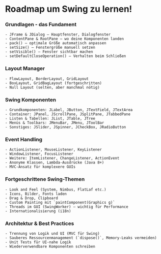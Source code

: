 # Roadmap um Swing zu lernen!
### Grundlagen - das Fundament
```` 
- JFrame & JDialog – Hauptfenster, Dialogfenster  
- ContentPane & RootPane – wo deine Komponenten landen  
- pack() – optimale Größe automatisch anpassen  
- setSize() – Fenstergröße manuell setzen  
- setVisible() – Fenster sichtbar machen  
- setDefaultCloseOperation() – Verhalten beim Schließen  
````
### Layout Manager
````
- FlowLayout, BorderLayout, GridLayout  
- BoxLayout, GridBagLayout (fortgeschritten)  
- Null Layout (selten, aber manchmal nötig)
````
### Swing Komponenten
````
- Grundkomponenten: JLabel, JButton, JTextField, JTextArea  
- Container: JPanel, JScrollPane, JSplitPane, JTabbedPane  
- Listen & Tabellen: JList, JTable, JTree  
- Menüs & Toolbars: JMenuBar, JMenu, JToolBar  
- Sonstiges: JSlider, JSpinner, JCheckBox, JRadioButton  
````
### Event Handling
````
- ActionListener, MouseListener, KeyListener  
- WindowListener, FocusListener  
- Weitere: ItemListener, ChangeListener, ActionEvent  
- Anonyme Klassen, Lambda-Ausdrücke (Java 8+)  
- MVC-Ansatz für komplexere GUIs  

````
### Fortgeschrittene Swing-Themen
````
- Look and Feel (System, Nimbus, FlatLaf etc.)  
- Icons, Bilder, Fonts laden  
- Drag & Drop, Clipboard  
- Custom Painting mit `paintComponent(Graphics g)`  
- Threads im GUI (SwingWorker) – wichtig für Performance  
- Internationalisierung (i18n)  
````
### Architektur & Best Practices
````
- Trennung von Logik und UI (MVC für Swing)  
- Sauberes Ressourcenmanagement (`dispose()`, Memory-Leaks vermeiden)  
- Unit Tests für UI-nahe Logik  
- Wiederverwendbare Komponenten schreiben  
````